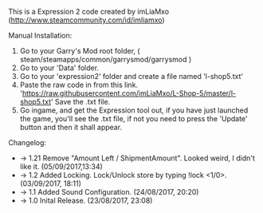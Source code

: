 This is a Expression 2 code created by imLiaMxo (http://www.steamcommunity.com/id/imliamxo)

Manual Installation:

1. Go to your Garry's Mod root folder, ( steam/steamapps/common/garrysmod/garrysmod )
2. Go to your 'Data' folder.
3. Go to your 'expression2' folder and create a file named 'l-shop5.txt'
4. Paste the raw code in from this link. 'https://raw.githubusercontent.com/imLiaMxo/L-Shop-5/master/l-shop5.txt'
 Save the .txt file.
5. Go ingame, and get the Expression tool out, if you have just launched the game, you'll see the .txt file, if not you need to press the  'Update' button and then it shall appear.

Changelog:
* -> 1.21 Remove "Amount Left / ShipmentAmount". Looked weird, I didn't like it. (05/09/2017,13:34)
* -> 1.2 Added Locking. Lock/Unlock store by typing !lock <1/0>. (03/09/2017, 18:11)
* -> 1.1 Added Sound Configuration. (24/08/2017, 20:20)
* -> 1.0 Inital Release. (23/08/2017, 23:08)
